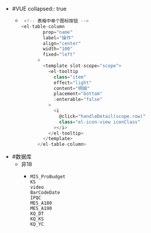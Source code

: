 - #VUE
  collapsed:: true
	- ```js
	   <!-- 表格中单个图标按钮 -->
	  <el-table-column
	          prop="name"
	          label="操作"
	          align="center"
	          width="100"
	          fixed="left"
	        >
	          <template slot-scope="scope">
	            <el-tooltip
	              class="item"
	              effect="light"
	              content="明细"
	              placement="bottom"
	              :enterable="false"
	            >
	              <i
	                @click="handleDetail(scope.row)"
	                class="el-icon-view iconClass"
	              ></i>
	            </el-tooltip>
	          </template>
	        </el-table-column>
	  ```
- #数据库
	- 非18
		- ```shell
		  MIS_ProBudget
		  KS
		  video
		  BarCodeDate
		  IPQC
		  MES_A180
		  MES_A190
		  KQ_DT
		  KQ_KS
		  KQ_YC
		  
		  ```